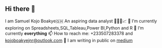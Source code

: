 ## Hi there 👋
I am Samuel Kojo Boakye🇬🇭
An aspiring data analyst 🧑🏿‍💻📈
🔭 I’m currently exploring on Spreadsheets,SQL,Tableau,Power BI,Python and R
🌱 I’m currently **everything**
📫 How to reach me: +233507283378 and kojoboakyejnr@outlook.com
💬 I am writing in public on [medium](https://medium.com/@kojoboakye21)
<!--
**KojoBoakye/KojoBoakye** is a ✨ _special_ ✨ repository because its `README.md` (this file) appears on your GitHub profile.

Here are some ideas to get you started:

- 🔭 I’m currently working on ...
- 🌱 I’m currently learning ...
- 👯 I’m looking to collaborate on ...
- 🤔 I’m looking for help with ...
-  ...
- 📫 How to reach me: ...
- 😄 Pronouns: ...
- ⚡ Fun fact: ...
-->
